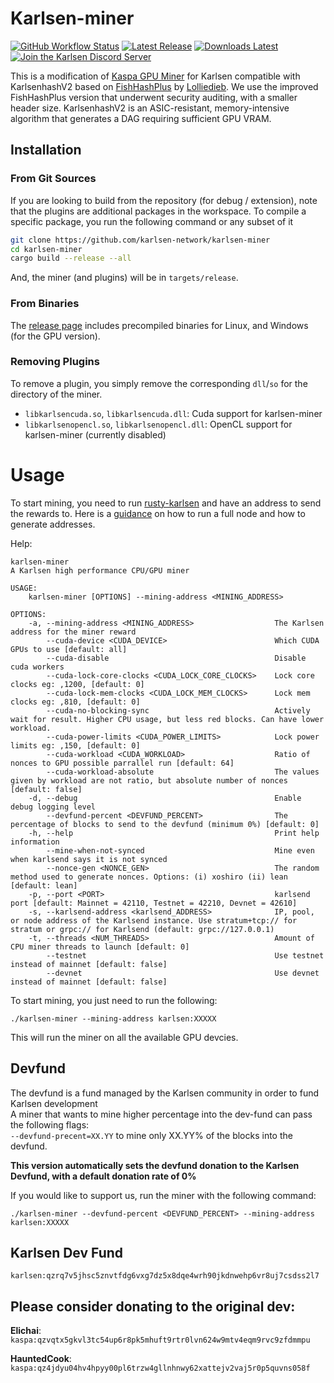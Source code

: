 # Karlsen-miner
[![GitHub Workflow Status](https://img.shields.io/github/actions/workflow/status/karlsen-network/karlsen-miner/ci.yaml)](https://github.com/karlsen-network/karlsen-miner/actions)
[![Latest Release](https://img.shields.io/github/v/release/karlsen-network/karlsen-miner?display_name=tag&style=flat-square)](https://github.com/karlsen-network/karlsen-miner/releases)
[![Downloads Latest](https://img.shields.io/github/downloads/karlsen-network/karlsen-miner/latest/total?style=flat-square)](https://github.com/karlsen-network/karlsen-miner/releases/latest)
[![Join the Karlsen Discord Server](https://img.shields.io/discord/1169939685280337930.svg?label=&logo=discord&logoColor=ffffff)](https://discord.gg/ZPZRvgMJDT)

This is a modification of [Kaspa GPU Miner](https://github.com/tmrlvi/kaspa-miner) for Karlsen compatible with KarlsenhashV2 based on 
[FishHashPlus](https://github.com/karlsen-network/karlsend/blob/mainnet_karlsenhashv2/domain/consensus/utils/pow/fishhashplus_kernel.go) by [Lolliedieb](https://github.com/Lolliedieb). 
We use the improved FishHashPlus version that underwent security auditing, with a smaller header size. KarlsenhashV2 is an ASIC-resistant, memory-intensive algorithm that generates a DAG requiring sufficient GPU VRAM.

## Installation

### From Git Sources

If you are looking to build from the repository (for debug / extension), note that the plugins are additional
packages in the workspace. To compile a specific package, you run the following command or any subset of it

```sh
git clone https://github.com/karlsen-network/karlsen-miner
cd karlsen-miner
cargo build --release --all
```
And, the miner (and plugins) will be in `targets/release`.

### From Binaries
The [release page](https://github.com/karlsen-network/karlsen-miner/releases/latest) includes precompiled binaries for Linux, and Windows (for the GPU version).

### Removing Plugins
To remove a plugin, you simply remove the corresponding `dll`/`so` for the directory of the miner. 

* `libkarlsencuda.so`, `libkarlsencuda.dll`: Cuda support for karlsen-miner
* `libkarlsenopencl.so`, `libkarlsenopencl.dll`: OpenCL support for karlsen-miner (currently disabled)

# Usage
To start mining, you need to run [rusty-karlsen](https://github.com/karlsen-network/rusty-karlsen) and have an address to send the rewards to.
Here is a [guidance](https://github.com/karlsen-network/docs/blob/main/Getting%20Started/Rust%20Full%20Node%20Installation.md) on how to run a full node and how to generate addresses.

Help:
```
karlsen-miner 
A Karlsen high performance CPU/GPU miner

USAGE:
    karlsen-miner [OPTIONS] --mining-address <MINING_ADDRESS>

OPTIONS:
    -a, --mining-address <MINING_ADDRESS>                  The Karlsen address for the miner reward
        --cuda-device <CUDA_DEVICE>                        Which CUDA GPUs to use [default: all]
        --cuda-disable                                     Disable cuda workers
        --cuda-lock-core-clocks <CUDA_LOCK_CORE_CLOCKS>    Lock core clocks eg: ,1200, [default: 0]
        --cuda-lock-mem-clocks <CUDA_LOCK_MEM_CLOCKS>      Lock mem clocks eg: ,810, [default: 0]
        --cuda-no-blocking-sync                            Actively wait for result. Higher CPU usage, but less red blocks. Can have lower workload.
        --cuda-power-limits <CUDA_POWER_LIMITS>            Lock power limits eg: ,150, [default: 0]
        --cuda-workload <CUDA_WORKLOAD>                    Ratio of nonces to GPU possible parrallel run [default: 64]
        --cuda-workload-absolute                           The values given by workload are not ratio, but absolute number of nonces [default: false]
    -d, --debug                                            Enable debug logging level
        --devfund-percent <DEVFUND_PERCENT>                The percentage of blocks to send to the devfund (minimum 0%) [default: 0]
    -h, --help                                             Print help information
        --mine-when-not-synced                             Mine even when karlsend says it is not synced
        --nonce-gen <NONCE_GEN>                            The random method used to generate nonces. Options: (i) xoshiro (ii) lean [default: lean]
    -p, --port <PORT>                                      karlsend port [default: Mainnet = 42110, Testnet = 42210, Devnet = 42610]
    -s, --karlsend-address <karlsend_ADDRESS>              IP, pool, or node address of the Karlsend instance. Use stratum+tcp:// for stratum or grpc:// for Karlsend (default: grpc://127.0.0.1)
    -t, --threads <NUM_THREADS>                            Amount of CPU miner threads to launch [default: 0]
        --testnet                                          Use testnet instead of mainnet [default: false]
        --devnet                                           Use devnet instead of mainnet [default: false]
```

To start mining, you just need to run the following:
```
./karlsen-miner --mining-address karlsen:XXXXX
```

This will run the miner on all the available GPU devcies.

## Devfund

The devfund is a fund managed by the Karlsen community in order to fund Karlsen development <br>
A miner that wants to mine higher percentage into the dev-fund can pass the following flags: <br>
`--devfund-precent=XX.YY` to mine only XX.YY% of the blocks into the devfund.

**This version automatically sets the devfund donation to the Karlsen Devfund, with a default donation rate of 0%**

If you would like to support us, run the miner with the following command:
```
./karlsen-miner --devfund-percent <DEVFUND_PERCENT> --mining-address karlsen:XXXXX
```

## Karlsen Dev Fund
```
karlsen:qzrq7v5jhsc5znvtfdg6vxg7dz5x8dqe4wrh90jkdnwehp6vr8uj7csdss2l7
```

## Please consider donating to the original dev:

**Elichai**: `kaspa:qzvqtx5gkvl3tc54up6r8pk5mhuft9rtr0lvn624w9mtv4eqm9rvc9zfdmmpu`

**HauntedCook**: `kaspa:qz4jdyu04hv4hpyy00pl6trzw4gllnhnwy62xattejv2vaj5r0p5quvns058f`
